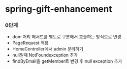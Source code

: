 # spring-gift-enhancement
### 0단계
* dom 처리 메서드를 별도로 구분해서 호출하는 방식으로 변경
* PageRequest 적용
* HomeController에서 admin 분리하기
* null일때 NotFoundexception 추가
* findByEmail을 getMember로 변경 후 null exception 추가
